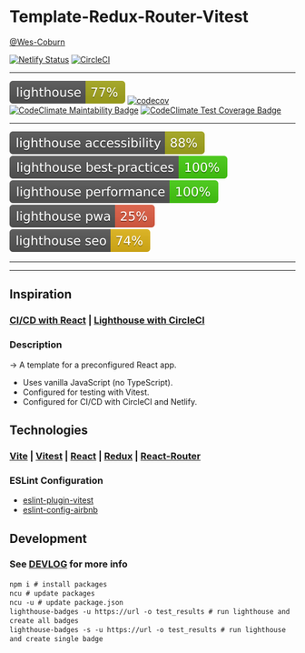 # Template-Redux-Router-Vitest

[@Wes-Coburn](https://github.com/Wes-Coburn)

[![Netlify Status](https://api.netlify.com/api/v1/badges/7976680a-c64c-4cfd-baae-e186a91e2f3d/deploy-status)](https://app.netlify.com/sites/taupe-meerkat-458fbc/deploys)
[![CircleCI](https://dl.circleci.com/status-badge/img/gh/Wes-Coburn/template-redux-router-vitest/tree/main.svg?style=shield&circle-token=917a5a89383b187b09385db5d3666cf6c695e967)](https://dl.circleci.com/status-badge/redirect/gh/Wes-Coburn/template-redux-router-vitest/tree/main)
___
[![Lighthouse](./test_results/lighthouse.svg)](https://github.com/Wes-Coburn/template-redux-router-vitest)
[![codecov](https://codecov.io/gh/Wes-Coburn/template-redux-router-vitest/graph/badge.svg?token=qJB9VJOwvx)](https://codecov.io/gh/Wes-Coburn/template-redux-router-vitest)
[![CodeClimate Maintability Badge](https://api.codeclimate.com/v1/badges/15e6cb4f5a6fc68dee42/maintainability)](https://codeclimate.com/github/Wes-Coburn/template-redux-router-vitest/maintainability)
[![CodeClimate Test Coverage Badge](https://api.codeclimate.com/v1/badges/15e6cb4f5a6fc68dee42/test_coverage)](https://codeclimate.com/github/Wes-Coburn/template-redux-router-vitest/test_coverage)
___
[![Lighthouse Accessibility Badge](./test_results/lighthouse_accessibility.svg)](https://developer.chrome.com/docs/lighthouse/accessibility/)
[![Lighthouse Best Practices Badge](./test_results/lighthouse_best-practices.svg)](https://developer.chrome.com/docs/lighthouse/best-practices/)
[![Lighthouse Performance Badge](./test_results/lighthouse_performance.svg)](https://developer.chrome.com/docs/lighthouse/performance/)
[![Lighthouse PWA Badge](./test_results/lighthouse_pwa.svg)](https://developer.chrome.com/docs/lighthouse/pwa/)
[![Lighthouse SEO Badge](./test_results/lighthouse_seo.svg)](https://developer.chrome.com/docs/lighthouse/seo/)
___
___

## Inspiration

### [CI/CD with React](https://medium.com/front-end-weekly/ci-cd-with-react-f4af73618d57) | [Lighthouse with CircleCI](https://www.freecodecamp.org/news/how-to-use-lighthouse-in-circleci/)

### Description

-> A template for a preconfigured React app.

- Uses vanilla JavaScript (no TypeScript).
- Configured for testing with Vitest.
- Configured for CI/CD with CircleCI and Netlify.

## Technologies

### [Vite](https://vitejs.dev/) | [Vitest](https://vitest.dev/) | [React](https://react.dev/) | [Redux](https://redux.js.org/) | [React-Router](https://reactrouter.com/en/main)

### ESLint Configuration

- [eslint-plugin-vitest](https://www.npmjs.com/package/eslint-plugin-vitest)
- [eslint-config-airbnb](https://www.npmjs.com/package/eslint-config-airbnb?activeTab=readme)

## Development

### See [DEVLOG](DEVLOG.md) for more info

```shell
npm i # install packages
ncu # update packages
ncu -u # update package.json
lighthouse-badges -u https://url -o test_results # run lighthouse and create all badges
lighthouse-badges -s -u https://url -o test_results # run lighthouse and create single badge
```

